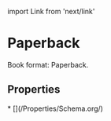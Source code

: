 import Link from 'next/link'

# Paperback

Book format: Paperback.

## Properties

<Grid>
* [](/Properties/Schema.org/)

</Grid>

